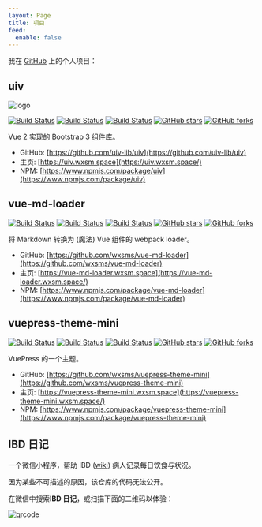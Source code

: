 ```yaml
---
layout: Page
title: 项目
feed:
  enable: false
---
```


我在 [GitHub](https://github.com/wxsms) 上的个人项目：

## uiv

![logo](https://static.wxsm.space/uiv/logo.png)

[![Build Status](https://github.com/uiv-lib/uiv/workflows/CI/badge.svg)](https://github.com/uiv-lib/uiv)
[![Build Status](https://badgen.net/npm/dm/uiv)](https://www.npmjs.com/package/uiv)
[![Build Status](https://badgen.net/npm/v/uiv)](https://www.npmjs.com/package/uiv)
[![GitHub stars](https://badgen.net/github/stars/uiv-lib/uiv)](https://GitHub.com/uiv-lib/uiv/stargazers/)
[![GitHub forks](https://badgen.net/github/forks/uiv-lib/uiv)](https://github.com/uiv-lib/uiv/network/members)

Vue 2 实现的 Bootstrap 3 组件库。

* GitHub: [https://github.com/uiv-lib/uiv](https://github.com/uiv-lib/uiv)
* 主页: [https://uiv.wxsm.space](https://uiv.wxsm.space/)
* NPM: [https://www.npmjs.com/package/uiv](https://www.npmjs.com/package/uiv)

## vue-md-loader

[![Build Status](https://github.com/wxsms/vue-md-loader/workflows/CI/badge.svg)](https://github.com/wxsms/vue-md-loader)
[![Build Status](https://badgen.net/npm/dm/vue-md-loader)](https://www.npmjs.com/package/vue-md-loader)
[![Build Status](https://badgen.net/npm/v/vue-md-loader)](https://www.npmjs.com/package/vue-md-loader)
[![GitHub stars](https://badgen.net/github/stars/wxsms/vue-md-loader)](https://GitHub.com/wxsms/vue-md-loader/stargazers/)
[![GitHub forks](https://badgen.net/github/forks/wxsms/vue-md-loader)](https://github.com/wxsms/vue-md-loader/network/members)

将 Markdown 转换为 (魔法) Vue 组件的 webpack loader。

* GitHub: [https://github.com/wxsms/vue-md-loader](https://github.com/wxsms/vue-md-loader)
* 主页: [https://vue-md-loader.wxsm.space](https://vue-md-loader.wxsm.space/)
* NPM: [https://www.npmjs.com/package/vue-md-loader](https://www.npmjs.com/package/vue-md-loader)

## vuepress-theme-mini

[![Build Status](https://github.com/wxsms/vuepress-theme-mini/workflows/CI/badge.svg)](https://github.com/wxsms/vuepress-theme-mini)
[![Build Status](https://badgen.net/npm/dm/vuepress-theme-mini)](https://www.npmjs.com/package/vuepress-theme-mini)
[![Build Status](https://badgen.net/npm/v/vuepress-theme-mini)](https://www.npmjs.com/package/vuepress-theme-mini)
[![GitHub stars](https://badgen.net/github/stars/wxsms/vuepress-theme-mini)](https://GitHub.com/wxsms/vuepress-theme-mini/stargazers/)
[![GitHub forks](https://badgen.net/github/forks/wxsms/vuepress-theme-mini)](https://github.com/wxsms/vuepress-theme-mini/network/members)

VuePress 的一个主题。

* GitHub: [https://github.com/wxsms/vuepress-theme-mini](https://github.com/wxsms/vuepress-theme-mini)
* 主页: [https://vuepress-theme-mini.wxsm.space](https://vuepress-theme-mini.wxsm.space/)
* NPM: [https://www.npmjs.com/package/vuepress-theme-mini](https://www.npmjs.com/package/vuepress-theme-mini)

## IBD 日记

一个微信小程序，帮助 IBD ([wiki](https://en.wikipedia.org/wiki/Inflammatory_bowel_disease)) 病人记录每日饮食与状况。

因为某些不可描述的原因，该仓库的代码无法公开。

在微信中搜索**IBD 日记**，或扫描下面的二维码以体验：

![qrcode](https://static.wxsm.space/ibd-diary/logo.jpg)
